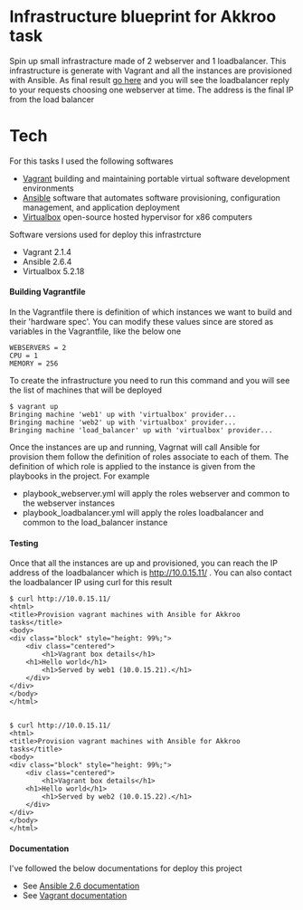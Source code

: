 # Infrastructure blueprint for Akkroo task
Spin up small infrastracture made of 2 webserver and 1 loadbalancer. This infrastructure is generate with Vagrant and all the instances are provisioned with Ansible.
As final result [go here](http://10.0.15.11/) and you will see the loadbalancer reply to your requests choosing one webserver at time. The address is the final IP from the load balancer

# Tech
For this tasks I used the following softwares

* [Vagrant](https://www.vagrantup.com/) building and maintaining portable virtual software development environments
* [Ansible](https://www.ansible.com/) software that automates software provisioning, configuration management, and application deployment
* [Virtualbox](https://www.virtualbox.org) open-source hosted hypervisor for x86 computers

Software versions used for deploy this infrastrcture 

* Vagrant 2.1.4
* Ansible 2.6.4
* Virtualbox 5.2.18

#### Building Vagrantfile
In the Vagrantfile there is definition of which instances we want to build and their 'hardware spec'.
You can modify these values since are stored as variables in the Vagrantfile, like the below one
```
WEBSERVERS = 2
CPU = 1
MEMORY = 256
```
To create the infrastructure you need to run this command and you will see the list of machines that will be deployed
```
$ vagrant up
Bringing machine 'web1' up with 'virtualbox' provider...
Bringing machine 'web2' up with 'virtualbox' provider...
Bringing machine 'load_balancer' up with 'virtualbox' provider...
```

Once the instances are up and running, Vagrnat will call Ansible for provision them follow the definition of roles associate to each of them.
The definition of which role is applied to the instance is given from the playbooks in the project. For example
* playbook_webserver.yml will apply the roles webserver and common to the webserver instances
* playbook_loadbalancer.yml will apply the roles loadbalancer and common to the load_balancer instance

#### Testing 
Once that all the instances are up and provisioned, you can reach the IP address of the loadbalancer which is http://10.0.15.11/ .
You can also contact the loadbalancer IP using curl for this result
```
$ curl http://10.0.15.11/
<html>
<title>Provision vagrant machines with Ansible for Akkroo tasks</title>
<body>
<div class="block" style="height: 99%;">
    <div class="centered">
        <h1>Vagrant box details</h1>
	<h1>Hello world</h1>
        <h1>Served by web1 (10.0.15.21).</h1>
    </div>
</div>
</body>
</html>


$ curl http://10.0.15.11/
<html>
<title>Provision vagrant machines with Ansible for Akkroo tasks</title>
<body>
<div class="block" style="height: 99%;">
    <div class="centered">
        <h1>Vagrant box details</h1>
	<h1>Hello world</h1>
        <h1>Served by web2 (10.0.15.22).</h1>
    </div>
</div>
</body>
</html>
```

#### Documentation
I've followed the below documentations for deploy this project
* See [Ansible 2.6 documentation](https://docs.ansible.com/ansible/2.6/) 
* See [Vagrant documentation](https://www.vagrantup.com/docs/) 
